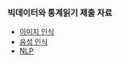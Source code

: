 ### 빅데이터와 통계읽기 제출 자료

* [이미지 인식](https://github.com/hersheythings/hersheyrepo/blob/main/ML/big%20data%20reading_test/solution_1_pdf.pdf)
* [음성 인식](https://github.com/hersheythings/hersheyrepo/blob/main/ML/big%20data%20reading_test/solution_2_pdf.pdf)
* [NLP](https://github.com/hersheythings/hersheyrepo/blob/main/ML/big%20data%20reading_test/solution_3_pdf.pdf)
